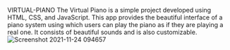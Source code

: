  VIRTUAL-PIANO The Virtual Piano is a simple project developed using HTML, CSS, and JavaScript. This app provides the beautiful interface of a piano system using which users can play the piano as if they are playing a real one. It consists of beautiful sounds and is also customizable.
![Screenshot 2021-11-24 094657](https://user-images.githubusercontent.com/85170432/143188637-70a60171-cb83-45c4-b42b-bbf753e379b0.jpg)
